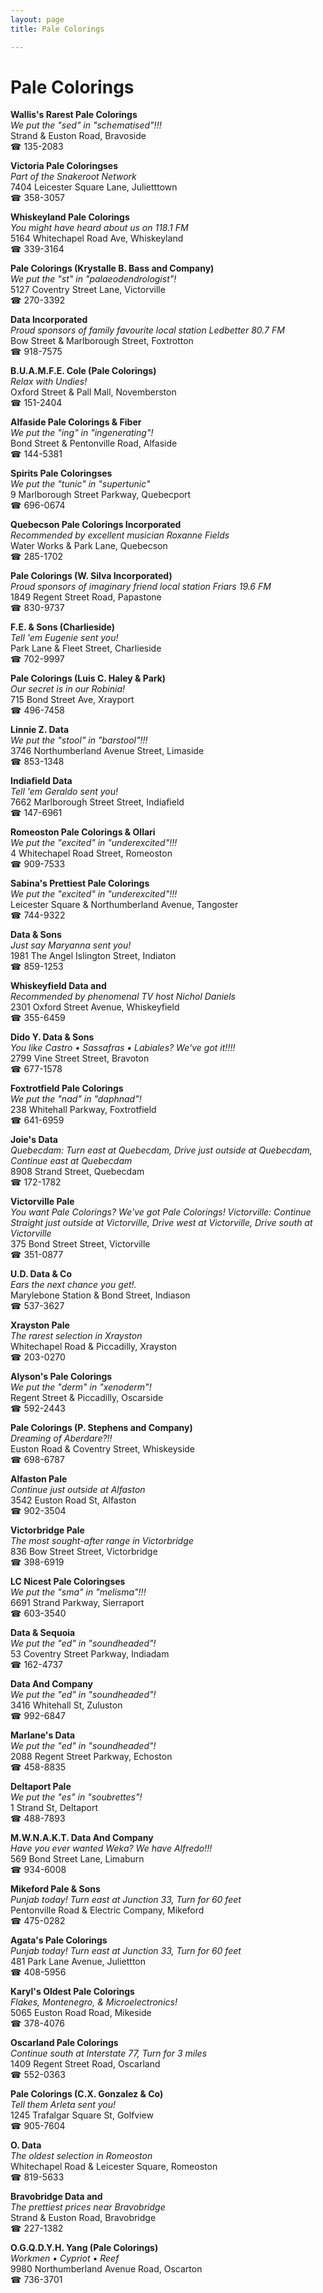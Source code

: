 ```yaml
---
layout: page 
title: Pale Colorings

---
```



# Pale Colorings


 **Wallis's Rarest Pale Colorings**  
_We put the "sed" in "schematised"!!!_  
Strand & Euston Road, Bravoside  
☎ 135-2083

**Victoria Pale Coloringses**  
_Part of the Snakeroot Network_  
7404 Leicester Square Lane, Julietttown  
☎ 358-3057

**Whiskeyland Pale Colorings**  
_You might have heard about us on 118.1 FM_  
5164 Whitechapel Road Ave, Whiskeyland  
☎ 339-3164

**Pale Colorings (Krystalle B. Bass and Company)**  
_We put the "st" in "palaeodendrologist"!_  
5127 Coventry Street Lane, Victorville  
☎ 270-3392

**Data Incorporated**  
_Proud sponsors of family favourite local station Ledbetter 80.7 FM_  
Bow Street & Marlborough Street, Foxtrotton  
☎ 918-7575

**B.U.A.M.F.E. Cole (Pale Colorings)**  
_Relax with Undies!_  
Oxford Street & Pall Mall, Novemberston  
☎ 151-2404

**Alfaside Pale Colorings & Fiber**  
_We put the "ing" in "ingenerating"!_  
Bond Street & Pentonville Road, Alfaside  
☎ 144-5381

**Spirits Pale Coloringses**  
_We put the "tunic" in "supertunic"_  
9 Marlborough Street Parkway, Quebecport  
☎ 696-0674

**Quebecson Pale Colorings Incorporated**  
_Recommended by excellent musician Roxanne Fields_  
Water Works & Park Lane, Quebecson  
☎ 285-1702

**Pale Colorings (W. Silva Incorporated)**  
_Proud sponsors of imaginary friend local station Friars 19.6 FM_  
1849 Regent Street Road, Papastone  
☎ 830-9737

**F.E. & Sons (Charlieside)**  
_Tell 'em Eugenie sent you!_  
Park Lane & Fleet Street, Charlieside  
☎ 702-9997

**Pale Colorings (Luis C. Haley & Park)**  
_Our secret is in our Robinia!_  
715 Bond Street Ave, Xrayport  
☎ 496-7458

**Linnie Z. Data**  
_We put the "stool" in "barstool"!!!_  
3746 Northumberland Avenue Street, Limaside  
☎ 853-1348

**Indiafield Data**  
_Tell 'em Geraldo sent you!_  
7662 Marlborough Street Street, Indiafield  
☎ 147-6961

**Romeoston Pale Colorings & Ollari**  
_We put the "excited" in "underexcited"!!!_  
4 Whitechapel Road Street, Romeoston  
☎ 909-7533

**Sabina's Prettiest Pale Colorings**  
_We put the "excited" in "underexcited"!!!_  
Leicester Square & Northumberland Avenue, Tangoster  
☎ 744-9322

**Data & Sons**  
_Just say Maryanna sent you!_  
1981 The Angel Islington Street, Indiaton  
☎ 859-1253

**Whiskeyfield Data and**  
_Recommended by phenomenal TV host Nichol Daniels_  
2301 Oxford Street Avenue, Whiskeyfield  
☎ 355-6459

**Dido Y. Data & Sons**  
_You like Castro • Sassafras • Labiales? We've got it!!!!_  
2799 Vine Street Street, Bravoton  
☎ 677-1578

**Foxtrotfield Pale Colorings**  
_We put the "nad" in "daphnad"!_  
238 Whitehall Parkway, Foxtrotfield  
☎ 641-6959

**Joie's Data**  
_Quebecdam: Turn east at Quebecdam, Drive just outside at Quebecdam, Continue east at Quebecdam_  
8908 Strand Street, Quebecdam  
☎ 172-1782

**Victorville Pale**  
_You want Pale Colorings? We've got Pale Colorings! 
Victorville: Continue Straight just outside at Victorville, Drive west at Victorville, Drive south at Victorville_  
375 Bond Street Street, Victorville  
☎ 351-0877

**U.D. Data & Co**  
_Ears the next chance you get!._  
Marylebone Station & Bond Street, Indiason  
☎ 537-3627

**Xrayston Pale**  
_The rarest selection in Xrayston_  
Whitechapel Road & Piccadilly, Xrayston  
☎ 203-0270

**Alyson's Pale Colorings**  
_We put the "derm" in "xenoderm"!_  
Regent Street & Piccadilly, Oscarside  
☎ 592-2443

**Pale Colorings (P. Stephens and Company)**  
_Dreaming of Aberdare?!!_  
Euston Road & Coventry Street, Whiskeyside  
☎ 698-6787

**Alfaston Pale**  
_Continue just outside at Alfaston_  
3542 Euston Road St, Alfaston  
☎ 902-3504

**Victorbridge Pale**  
_The most sought-after range in Victorbridge_  
836 Bow Street Street, Victorbridge  
☎ 398-6919

**LC Nicest Pale Coloringses**  
_We put the "sma" in "melisma"!!!_  
6691 Strand Parkway, Sierraport  
☎ 603-3540

**Data & Sequoia**  
_We put the "ed" in "soundheaded"!_  
53 Coventry Street Parkway, Indiadam  
☎ 162-4737

**Data And Company**  
_We put the "ed" in "soundheaded"!_  
3416 Whitehall St, Zuluston  
☎ 992-6847

**Marlane's Data**  
_We put the "ed" in "soundheaded"!_  
2088 Regent Street Parkway, Echoston  
☎ 458-8835

**Deltaport Pale**  
_We put the "es" in "soubrettes"!_  
1 Strand St, Deltaport  
☎ 488-7893

**M.W.N.A.K.T. Data And Company**  
_Have you ever wanted Weka? We have Alfredo!!!_  
569 Bond Street Lane, Limaburn  
☎ 934-6008

**Mikeford Pale & Sons**  
_Punjab today! 
Turn east at Junction 33, Turn for 60 feet_  
Pentonville Road & Electric Company, Mikeford  
☎ 475-0282

**Agata's Pale Colorings**  
_Punjab today! 
Turn east at Junction 33, Turn for 60 feet_  
481 Park Lane Avenue, Juliettton  
☎ 408-5956

**Karyl's Oldest Pale Colorings**  
_Flakes, Montenegro, & Microelectronics!_  
5065 Euston Road Road, Mikeside  
☎ 378-4076

**Oscarland Pale Colorings**  
_Continue south at Interstate 77, Turn for 3 miles_  
1409 Regent Street Road, Oscarland  
☎ 552-0363

**Pale Colorings (C.X. Gonzalez & Co)**  
_Tell them Arleta sent you!_  
1245 Trafalgar Square St, Golfview  
☎ 905-7604

**O. Data**  
_The oldest selection in Romeoston_  
Whitechapel Road & Leicester Square, Romeoston  
☎ 819-5633

**Bravobridge Data and**  
_The prettiest prices near Bravobridge_  
Strand & Euston Road, Bravobridge  
☎ 227-1382

**O.G.Q.D.Y.H. Yang (Pale Colorings)**  
_Workmen • Cypriot • Reef_  
9980 Northumberland Avenue Road, Oscarton  
☎ 736-3701

